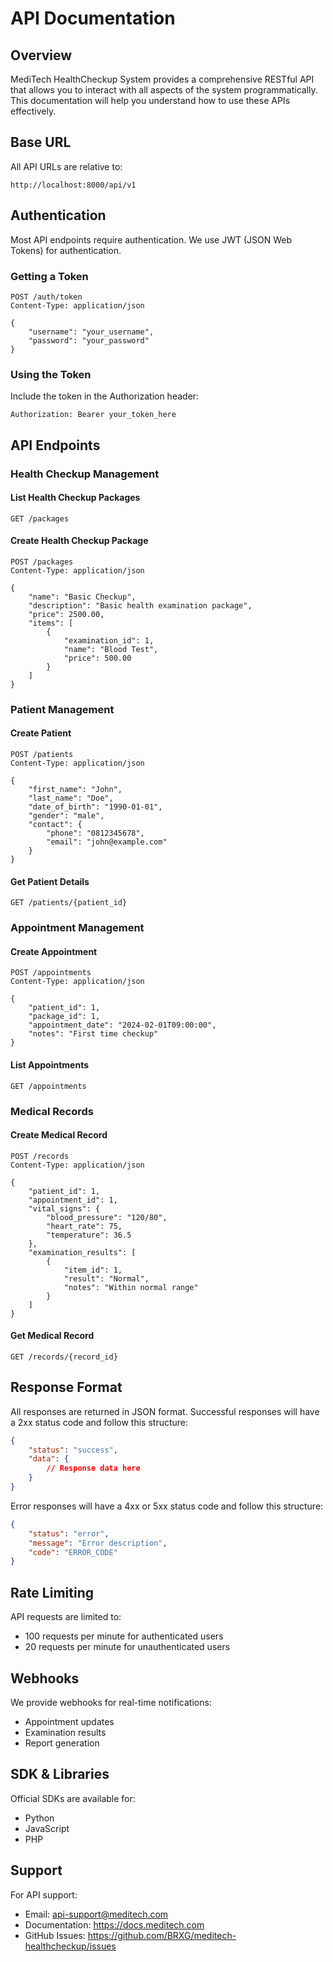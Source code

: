 # API Documentation

## Overview

MediTech HealthCheckup System provides a comprehensive RESTful API that allows you to interact with all aspects of the system programmatically. This documentation will help you understand how to use these APIs effectively.

## Base URL

All API URLs are relative to:
```
http://localhost:8000/api/v1
```

## Authentication

Most API endpoints require authentication. We use JWT (JSON Web Tokens) for authentication.

### Getting a Token

```http
POST /auth/token
Content-Type: application/json

{
    "username": "your_username",
    "password": "your_password"
}
```

### Using the Token

Include the token in the Authorization header:
```http
Authorization: Bearer your_token_here
```

## API Endpoints

### Health Checkup Management

#### List Health Checkup Packages
```http
GET /packages
```

#### Create Health Checkup Package
```http
POST /packages
Content-Type: application/json

{
    "name": "Basic Checkup",
    "description": "Basic health examination package",
    "price": 2500.00,
    "items": [
        {
            "examination_id": 1,
            "name": "Blood Test",
            "price": 500.00
        }
    ]
}
```

### Patient Management

#### Create Patient
```http
POST /patients
Content-Type: application/json

{
    "first_name": "John",
    "last_name": "Doe",
    "date_of_birth": "1990-01-01",
    "gender": "male",
    "contact": {
        "phone": "0812345678",
        "email": "john@example.com"
    }
}
```

#### Get Patient Details
```http
GET /patients/{patient_id}
```

### Appointment Management

#### Create Appointment
```http
POST /appointments
Content-Type: application/json

{
    "patient_id": 1,
    "package_id": 1,
    "appointment_date": "2024-02-01T09:00:00",
    "notes": "First time checkup"
}
```

#### List Appointments
```http
GET /appointments
```

### Medical Records

#### Create Medical Record
```http
POST /records
Content-Type: application/json

{
    "patient_id": 1,
    "appointment_id": 1,
    "vital_signs": {
        "blood_pressure": "120/80",
        "heart_rate": 75,
        "temperature": 36.5
    },
    "examination_results": [
        {
            "item_id": 1,
            "result": "Normal",
            "notes": "Within normal range"
        }
    ]
}
```

#### Get Medical Record
```http
GET /records/{record_id}
```

## Response Format

All responses are returned in JSON format. Successful responses will have a 2xx status code and follow this structure:

```json
{
    "status": "success",
    "data": {
        // Response data here
    }
}
```

Error responses will have a 4xx or 5xx status code and follow this structure:

```json
{
    "status": "error",
    "message": "Error description",
    "code": "ERROR_CODE"
}
```

## Rate Limiting

API requests are limited to:
- 100 requests per minute for authenticated users
- 20 requests per minute for unauthenticated users

## Webhooks

We provide webhooks for real-time notifications:
- Appointment updates
- Examination results
- Report generation

## SDK & Libraries

Official SDKs are available for:
- Python
- JavaScript
- PHP

## Support

For API support:
- Email: api-support@meditech.com
- Documentation: https://docs.meditech.com
- GitHub Issues: https://github.com/BRXG/meditech-healthcheckup/issues 